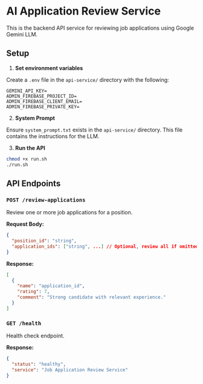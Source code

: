 # AI Application Review Service

This is the backend API service for reviewing job applications using Google Gemini LLM.

## Setup

1. **Set environment variables**

Create a `.env` file in the `api-service/` directory with the following:

```
GEMINI_API_KEY=
ADMIN_FIREBASE_PROJECT_ID=
ADMIN_FIREBASE_CLIENT_EMAIL=
ADMIN_FIREBASE_PRIVATE_KEY=
```

2. **System Prompt**

Ensure `system_prompt.txt` exists in the `api-service/` directory. This file contains the instructions for the LLM.

3. **Run the API**

```bash
chmod +x run.sh
./run.sh
```

## API Endpoints

### `POST /review-applications`

Review one or more job applications for a position.

**Request Body:**

```json
{
  "position_id": "string",
  "application_ids": ["string", ...] // Optional, review all if omitted
}
```

**Response:**

```json
[
  {
    "name": "application_id",
    "rating": 7,
    "comment": "Strong candidate with relevant experience."
  }
]
```

### `GET /health`

Health check endpoint.

**Response:**

```json
{
  "status": "healthy",
  "service": "Job Application Review Service"
}
```

